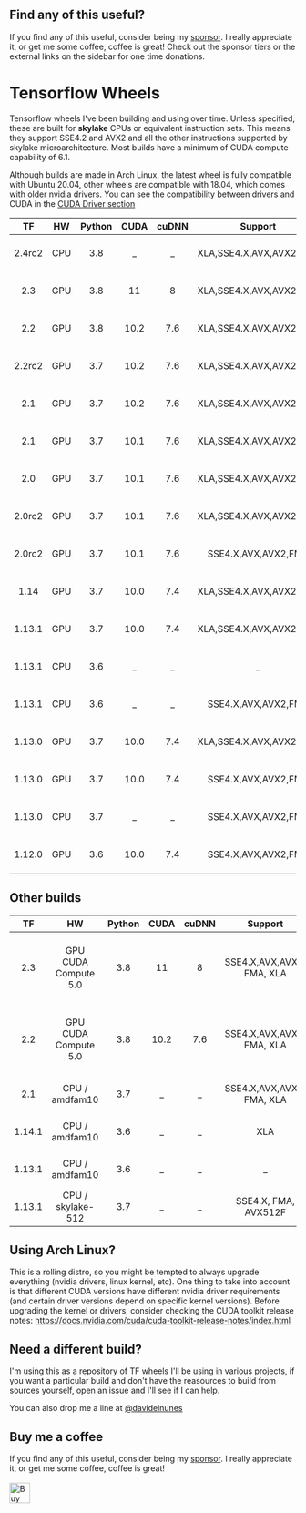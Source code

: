 ## Find any of this useful?
If you find any of this useful, consider being my [sponsor](https://github.com/sponsors/davidenunes). I really appreciate it, or get me some coffee, coffee is great! Check out the sponsor tiers or the external links on the sidebar for one time donations.

# Tensorflow Wheels
Tensorflow wheels I've been building and using over time. Unless specified, these are built for **skylake** CPUs or equivalent instruction sets. This means they support SSE4.2 and AVX2 and all the other instructions supported by skylake microarchitecture. Most builds have a minimum of CUDA compute capability of 6.1. 

Although builds are made in Arch Linux, the latest wheel is fully compatible with Ubuntu 20.04, other wheels are compatible with 18.04, which comes with older nvidia drivers. You can see the compatibility between drivers and CUDA in the [CUDA Driver section](https://docs.nvidia.com/cuda/cuda-toolkit-release-notes/index.html#cuda-major-component-versions)


| TF | HW |Python | CUDA | cuDNN | Support | OS | Download |
|:------:|:------:|:------:|:----:|:-------:|:-----:|:------------:|:------:|
| 2.4rc2 |CPU|   3.8  |_ | _ | XLA,SSE4.X,AVX,AVX2,FMA | Arch Linux x86_64 |[**Download**](https://github.com/davidenunes/tensorflow-wheels/releases/download/r2.4.rc2.cp38/tensorflow-2.4.0rc2-cp38-cp38-linux_x86_64.whl)|
| 2.3 |GPU|   3.8  |11 | 8 | XLA,SSE4.X,AVX,AVX2,FMA | Arch Linux x86_64 |[**Download**](https://github.com/davidenunes/tensorflow-wheels/releases/download/r2.3.cp38.gpu/tensorflow-2.3.0-cp38-cp38-linux_x86_64.whl)|
| 2.2 |GPU|   3.8  |10.2| 7.6 | XLA,SSE4.X,AVX,AVX2,FMA | Arch Linux x86_64 |[**Download**](https://github.com/davidenunes/tensorflow-wheels/releases/download/r2.2.cp38.gpu/tensorflow-2.2.0-cp38-cp38-linux_x86_64.whl)|
| 2.2rc2 |GPU|   3.7  |10.2| 7.6 | XLA,SSE4.X,AVX,AVX2,FMA | Arch Linux x86_64 |[**Download**](https://github.com/davidenunes/tensorflow-wheels/releases/download/r2.2.0.rc2.cp37.c72.gpu/tensorflow-2.2.0rc2-cp37-cp37m-linux_x86_64.whl)|
| 2.1 |GPU|   3.7  |10.2| 7.6 | XLA,SSE4.X,AVX,AVX2,FMA | Arch Linux x86_64 |[**Download**](https://github.com/davidenunes/tensorflow-wheels/releases/download/r2.1.cp37.c72.gpu/tensorflow-2.1.0-cp37-cp37m-linux_x86_64.whl)|
| 2.1 |GPU|   3.7  |10.1| 7.6 | XLA,SSE4.X,AVX,AVX2,FMA | Arch Linux x86_64 |[**Download**](https://github.com/davidenunes/tensorflow-wheels/releases/download/r2.1.cp37.gpu/tensorflow-2.1.0-cp37-cp37m-linux_x86_64.whl)|
| 2.0 |GPU|   3.7  |10.1| 7.6 | XLA,SSE4.X,AVX,AVX2,FMA | Arch Linux x86_64 |[**Download**](https://github.com/davidenunes/tensorflow-wheels/releases/download/r2.0.cp37.gpu.xla/tensorflow-2.0.0-cp37-cp37m-linux_x86_64.whl)|
| 2.0rc2 |GPU|   3.7  |10.1| 7.6 | XLA,SSE4.X,AVX,AVX2,FMA | Arch Linux x86_64 |[**Download**](https://github.com/davidenunes/tensorflow-wheels/releases/download/r2.0rc2.cp37.gpu.xla/tensorflow-2.0.0rc2-cp37-cp37m-linux_x86_64.whl)|
| 2.0rc2 |GPU|   3.7  |10.1| 7.6 | SSE4.X,AVX,AVX2,FMA | Arch Linux x86_64 |[**Download**](https://github.com/davidenunes/tensorflow-wheels/releases/download/r2.0rc2.cp37.gpu/tensorflow-2.0.0rc2-cp37-cp37m-linux_x86_64.whl)|
| 1.14 |GPU|   3.7  |10.0| 7.4 | XLA,SSE4.X,AVX,AVX2,FMA | Arch Linux x86_64 |[**Download**](https://github.com/davidenunes/tensorflow-wheels/releases/download/r1.14.cp37.gpu.xla/tensorflow-1.14.0-cp37-cp37m-linux_x86_64.whl)|
| 1.13.1 |GPU|   3.7  |10.0| 7.4 | XLA,SSE4.X,AVX,AVX2,FMA | Arch Linux x86_64 |[**Download**](https://github.com/davidenunes/tensorflow-wheels/releases/download/r1.13.1.cp37.gpu.xla/tensorflow-1.13.1-cp37-cp37m-linux_x86_64.whl)|
| 1.13.1 |CPU|   3.6  |_| _ | _ | Arch Linux x86_64 |[**Download**](https://github.com/davidenunes/tensorflow-wheels/releases/download/r1.13.1.cp36.cpu/tensorflow-1.13.1-cp36-cp36m-linux_x86_64.whl)|
| 1.13.1 |CPU|   3.6  |_| _ | SSE4.X,AVX,AVX2,FMA | Ubuntu 18.04 x86_64 |[**Download**](https://github.com/davidenunes/tensorflow-wheels/releases/download/r1.13.1.cp26.cpu.ubuntu1804/tensorflow-1.13.1-cp36-cp36m-linux_x86_64.whl)|
| 1.13.0 |GPU|   3.7  |10.0| 7.4 | XLA,SSE4.X,AVX,AVX2,FMA | Arch Linux x86_64 |[**Download**](https://github.com/davidenunes/tensorflow-wheels/releases/download/r1.13.0.cp37.gpu.xla/tensorflow-1.13.0-cp37-cp37m-linux_x86_64.whl)|
| 1.13.0 |GPU|   3.7  |10.0| 7.4 | SSE4.X,AVX,AVX2,FMA | Arch Linux x86_64 |[**Download**](https://github.com/davidenunes/tensorflow-wheels/releases/download/r1.13.0.cp37.gpu/tensorflow-1.13.0-cp37-cp37m-linux_x86_64.whl)|
| 1.13.0 |CPU|   3.7  | _ |  _ | SSE4.X,AVX,AVX2,FMA | Arch Linux x86_64 |[**Download**](https://github.com/davidenunes/tensorflow-wheels/releases/download/r1.13.0.cp37/tensorflow-1.13.0-cp37-cp37m-linux_x86_64.whl)|
| 1.12.0 |GPU|   3.6  | 10.0 |  7.4  | SSE4.X,AVX,AVX2,FMA | Arch Linux x86_64 |[**Download**](https://github.com/davidenunes/tensorflow-wheels/releases/download/r1.12.0.cp36/tensorflow-1.12.0-cp36-cp36m-linux_x86_64.whl)|

## Other builds



| TF | HW |Python | CUDA | cuDNN | Support | OS | Download |
|:------:|:------:|:------:|:----:|:-------:|:-----:|:------------:|:------:|
| 2.3 |GPU CUDA Compute 5.0 |   3.8  | 11 | 8 | SSE4.X,AVX,AVX2, FMA, XLA | Arch Linux x86_64 / Ubuntu 20.04 |[**Download**](https://github.com/davidenunes/tensorflow-wheels/releases/download/r2.3.cp38.gpu.compute.5/tensorflow-2.3.0-cp38-cp38-linux_x86_64.whl)|
| 2.2 |GPU CUDA Compute 5.0 |   3.8  | 10.2 | 7.6 | SSE4.X,AVX,AVX2, FMA, XLA | Arch Linux x86_64 / Ubuntu 20.04 |[**Download**](https://github.com/davidenunes/tensorflow-wheels/releases/download/r2.2.cp38.gpu.cuda5/tensorflow-2.2.0-cp38-cp38-linux_x86_64.whl)|
| 2.1 |CPU / amdfam10 |   3.7  | _ | _ | SSE4.X,AVX,AVX2, FMA, XLA | Ubuntu 18.04 x86_64 |[**Download**](https://github.com/davidenunes/tensorflow-wheels/releases/download/r2.1.cp37.cpu.amdfam10/tensorflow-2.1.0-cp37-cp37m-linux_x86_64.whl)|
| 1.14.1 |CPU / amdfam10 |   3.6  |_| _ | XLA | Ubuntu 18.04 x86_64 |[**Download**](https://github.com/davidenunes/tensorflow-wheels/releases/download/r1.14.1.cp36.cpu.amdfam10/tensorflow-1.14.1-cp36-cp36m-linux_x86_64.whl)|
| 1.13.1 |CPU / amdfam10 |   3.6  |_| _ | _ | Ubuntu 18.04 x86_64 |[**Download**](https://github.com/davidenunes/tensorflow-wheels/releases/download/r1.13.1.cp36.cpu.amdfam10/tensorflow-1.13.1-cp36-cp36m-linux_x86_64.whl)|
| 1.13.1 |CPU / skylake-512 |   3.7  | _ | _ | SSE4.X, FMA, AVX512F | Ubuntu 18.04 x86_64 |[**Download**](https://github.com/davidenunes/tensorflow-wheels/releases/download/r1.13.1.cp37.cpu.skylake-512/tensorflow-1.13.1-cp37-cp37m-linux_x86_64.whl)|


## Using Arch Linux?
This is a rolling distro, so you might be tempted to always upgrade everything (nvidia drivers, linux kernel, etc). One thing to take into account is that different CUDA versions have different nvidia driver requirements (and certain driver versions depend on specific kernel versions). Before upgrading the kernel or drivers, consider checking the CUDA toolkit release notes: https://docs.nvidia.com/cuda/cuda-toolkit-release-notes/index.html


## Need a different build?
I'm using this as a repository of TF wheels I'll be using in various projects, if you want a particular build and don't have the reasources to build from sources yourself, open an issue and I'll see if I can help.

You can also drop me a line at [@davidelnunes](https://twitter.com/davidelnunes)

## Buy me a coffee
If you find any of this useful, consider being my [sponsor](https://github.com/sponsors/davidenunes). I really appreciate it, or get me some coffee, coffee is great!
<br/><br/>
<a href='https://ko-fi.com/Y8Y0RZO6' target='_blank'><img height='36' style='border:0px;height:36px;' src='https://az743702.vo.msecnd.net/cdn/kofi3.png?v=0' border='0' alt='Buy Me a Coffee at ko-fi.com' /></a>
